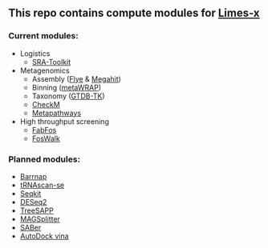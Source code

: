 ## This repo contains compute modules for [Limes-x](https://github.com/hallamlab/Limes-x)

### Current modules:
- Logistics
    - [SRA-Toolkit](https://hpc.nih.gov/apps/sratoolkit.html)
- Metagenomics
    - Assembly ([Flye]((https://github.com/fenderglass/Flye)) & [Megahit](https://github.com/voutcn/megahit))
    - Binning ([metaWRAP](https://github.com/bxlab/metaWRAP))
    - Taxonomy ([GTDB-TK](https://github.com/Ecogenomics/GTDBTk))
    - [CheckM](https://github.com/Ecogenomics/CheckM)
    - [Metapathways](https://bitbucket.org/BCB2/metapathways/)
- High throughput screening
    - [FabFos](https://github.com/hallamlab/FabFos)
    - [FosWalk](https://github.com/hallamlab/Fosmid-walk)

### Planned modules:
- [Barrnap](https://github.com/tseemann/barrnap)
- [tRNAscan-se](https://github.com/UCSC-LoweLab/tRNAscan-SE)
- [Seqkit](https://github.com/annalam/seqkit)
- [DESeq2](https://github.com/mikelove/DESeq2)
- [TreeSAPP](https://github.com/hallamlab/TreeSAPP)
- [MAGSplitter](https://github.com/hallamlab/MAGSplitter)
- [SABer](https://github.com/hallamlab/SABer)
- [AutoDock vina](https://vina.scripps.edu/)

